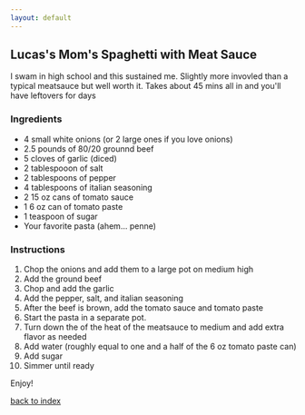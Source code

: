 ```yaml
---
layout: default
---
```


<!---
This is a comment. Note the triple dash to start, but double to end
-->

## Lucas's Mom's Spaghetti with Meat Sauce
<!---
Put your name or github username somewhere
-->
I swam in high school and this sustained me. Slightly more invovled than a typical meatsauce but well worth it. Takes about 45 mins all in and you'll have leftovers for days

### Ingredients
- 4 small white onions (or 2 large ones if you love onions)
- 2.5 pounds of 80/20 grounnd beef
- 5 cloves of garlic (diced)
- 2 tablespooon of salt
- 2 tablespoons of pepper
- 4 tablespoons of italian seasoning
- 2 15 oz cans of tomato sauce
- 1 6 oz can of tomato paste
- 1 teaspoon of sugar
- Your favorite pasta (ahem... penne)

### Instructions
1. Chop the onions and add them to a large pot on medium high
2. Add the ground beef
3. Chop and add the garlic
4. Add the pepper, salt, and italian seasoning
5. After the beef is brown, add the tomato sauce and tomato paste
6. Start the pasta in a separate pot.
6. Turn down the of the heat of the meatsauce to medium and add extra flavor as needed
7. Add water (roughly equal to one and a half of the 6 oz tomato paste can) 
8. Add sugar
9. Simmer until ready

Enjoy!

<!--
Keep this link to return to the index
-->
[back to index](../)